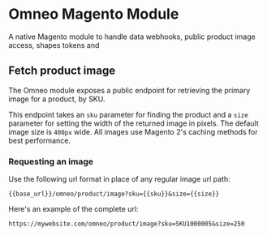 # Omneo Magento Module
A native Magento module to handle data webhooks, public product image access, shapes tokens and 

## Fetch product image
The Omneo module exposes a public endpoint for retrieving the primary image for a product, by SKU.

This endpoint takes an `sku` parameter for finding the product and a `size` parameter for setting the width of the returned image in pixels. The default image size is `400px` wide. All images use Magento 2's caching methods for best performance. 

### Requesting an image
Use the following url format in place of any regular image url path:
```
{{base_url}}/omneo/product/image?sku={{sku}}&size={{size}}
```

Here's an example of the complete url:
```
https://mywebsite.com/omneo/product/image?sku=SKU1000005&size=250
```
